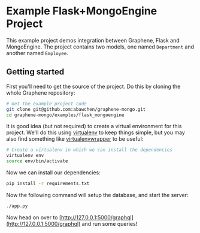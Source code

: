 
Example Flask+MongoEngine Project
================================

This example project demos integration between Graphene, Flask and MongoEngine.
The project contains two models, one named `Department` and another
named `Employee`.

Getting started
---------------

First you'll need to get the source of the project. Do this by cloning the
whole Graphene repository:

```bash
# Get the example project code
git clone git@github.com:abawchen/graphene-mongo.git
cd graphene-mongo/examples/flask_mongoengine
```

It is good idea (but not required) to create a virtual environment
for this project. We'll do this using
[virtualenv](http://docs.python-guide.org/en/latest/dev/virtualenvs/)
to keep things simple,
but you may also find something like
[virtualenvwrapper](https://virtualenvwrapper.readthedocs.org/en/latest/)
to be useful:

```bash
# Create a virtualenv in which we can install the dependencies
virtualenv env
source env/bin/activate
```

Now we can install our dependencies:

```bash
pip install -r requirements.txt
```

Now the following command will setup the database, and start the server:

```bash
./app.py

```


Now head on over to
[http://127.0.0.1:5000/graphql](http://127.0.0.1:5000/graphql)
and run some queries!
